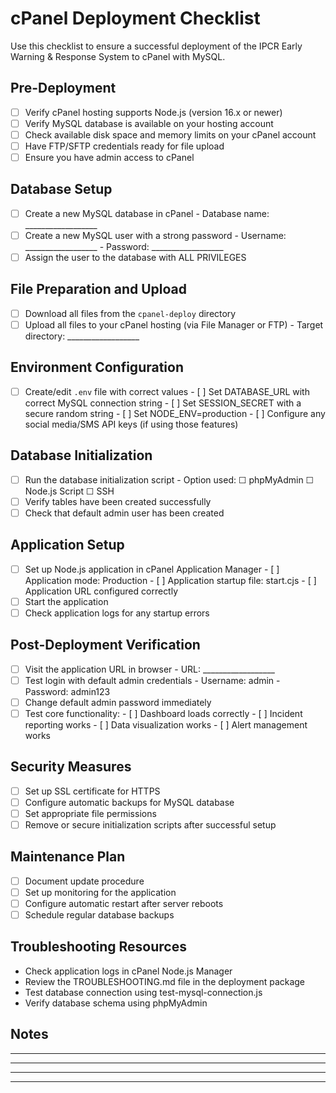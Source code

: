 # cPanel Deployment Checklist

Use this checklist to ensure a successful deployment of the IPCR Early Warning & Response System to cPanel with MySQL.

## Pre-Deployment

- [ ] Verify cPanel hosting supports Node.js (version 16.x or newer)
- [ ] Verify MySQL database is available on your hosting account
- [ ] Check available disk space and memory limits on your cPanel account
- [ ] Have FTP/SFTP credentials ready for file upload
- [ ] Ensure you have admin access to cPanel

## Database Setup

- [ ] Create a new MySQL database in cPanel
      - Database name: __________________
- [ ] Create a new MySQL user with a strong password
      - Username: __________________
      - Password: __________________
- [ ] Assign the user to the database with ALL PRIVILEGES

## File Preparation and Upload

- [ ] Download all files from the `cpanel-deploy` directory
- [ ] Upload all files to your cPanel hosting (via File Manager or FTP)
      - Target directory: __________________

## Environment Configuration

- [ ] Create/edit `.env` file with correct values
      - [ ] Set DATABASE_URL with correct MySQL connection string
      - [ ] Set SESSION_SECRET with a secure random string
      - [ ] Set NODE_ENV=production
      - [ ] Configure any social media/SMS API keys (if using those features)

## Database Initialization

- [ ] Run the database initialization script
      - Option used: ☐ phpMyAdmin ☐ Node.js Script ☐ SSH
- [ ] Verify tables have been created successfully
- [ ] Check that default admin user has been created

## Application Setup

- [ ] Set up Node.js application in cPanel Application Manager
      - [ ] Application mode: Production
      - [ ] Application startup file: start.cjs
      - [ ] Application URL configured correctly
- [ ] Start the application
- [ ] Check application logs for any startup errors

## Post-Deployment Verification

- [ ] Visit the application URL in browser
      - URL: __________________
- [ ] Test login with default admin credentials
      - Username: admin
      - Password: admin123
- [ ] Change default admin password immediately
- [ ] Test core functionality:
      - [ ] Dashboard loads correctly
      - [ ] Incident reporting works
      - [ ] Data visualization works
      - [ ] Alert management works

## Security Measures

- [ ] Set up SSL certificate for HTTPS
- [ ] Configure automatic backups for MySQL database
- [ ] Set appropriate file permissions
- [ ] Remove or secure initialization scripts after successful setup

## Maintenance Plan

- [ ] Document update procedure
- [ ] Set up monitoring for the application
- [ ] Configure automatic restart after server reboots
- [ ] Schedule regular database backups

## Troubleshooting Resources

- Check application logs in cPanel Node.js Manager
- Review the TROUBLESHOOTING.md file in the deployment package
- Test database connection using test-mysql-connection.js
- Verify database schema using phpMyAdmin

## Notes

__________________________________________________________________
__________________________________________________________________
__________________________________________________________________
__________________________________________________________________